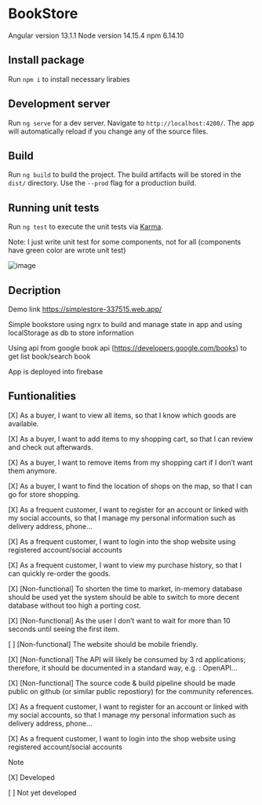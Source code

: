 # BookStore

Angular version 13.1.1
Node version 14.15.4
npm 6.14.10

## Install package
Run `npm i` to install necessary lirabies

## Development server

Run `ng serve` for a dev server. Navigate to `http://localhost:4200/`. The app will automatically reload if you change any of the source files.

## Build

Run `ng build` to build the project. The build artifacts will be stored in the `dist/` directory. Use the `--prod` flag for a production build.

## Running unit tests

Run `ng test` to execute the unit tests via [Karma](https://karma-runner.github.io).

Note: I just write unit test for some components, not for all (components have green color are wrote unit test)

![image](https://user-images.githubusercontent.com/22463515/149541838-e961b424-93b3-4f75-ade4-58bbf3c73a59.png)

## Decription

Demo link https://simplestore-337515.web.app/

Simple bookstore using ngrx to build and manage state in app and using localStorage as db to store information

Using api from google book api (https://developers.google.com/books) to get list book/search book

App is deployed into firebase

## Funtionalities

[X] As a buyer, I want to view all items, so that I know which goods are available.

[X] As a buyer, I want to add items to my shopping cart, so that I can review and check out
afterwards.

[X] As a buyer, I want to remove items from my shopping cart if I don’t want them anymore.

[X] As a buyer, I want to find the location of shops on the map, so that I can go for store shopping.

[X] As a frequent customer, I want to register for an account or linked with my social accounts, so
that I manage my personal information such as delivery address, phone…

[X] As a frequent customer, I want to login into the shop website using registered account/social
accounts

[X] As a frequent customer, I want to view my purchase history, so that I can quickly re-order the
goods.

[X] [Non-functional] To shorten the time to market, in-memory database should be used yet the
system should be able to switch to more decent database without too high a porting cost.

[X] [Non-functional] As the user I don’t want to wait for more than 10 seconds until seeing the first
item.

[ ] [Non-functional] The website should be mobile friendly.

[X] [Non-functional] The API will likely be consumed by 3 rd applications; therefore, it should be
documented in a standard way, e.g. : OpenAPI...

[X] [Non-functional] The source code &amp; build pipeline should be made public on github (or similar
public repostiory) for the community references.

[X] As a frequent customer, I want to register for an account or linked with my social accounts, so
that I manage my personal information such as delivery address, phone…

[X] As a frequent customer, I want to login into the shop website using registered account/social
accounts

Note 

[X] Developed 

[ ] Not yet developed
